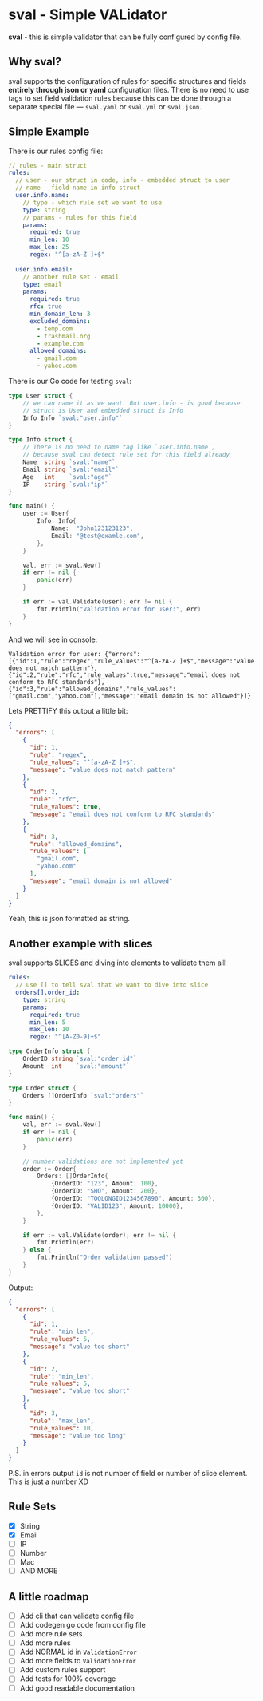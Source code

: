 # sval - Simple VALidator

**sval** - this is simple validator that can be fully configured by config file.

## Why sval?

sval supports the configuration of rules for specific structures and fields **entirely through json or yaml** configuration files. There is no need to use tags to set field validation rules because this can be done through a separate special file — `sval.yaml` or `sval.yml` or `sval.json`.

## Simple Example

There is our rules config file:

```yaml
// rules - main struct
rules:
  // user - our struct in code, info - embedded struct to user
  // name - field name in info struct
  user.info.name:
	// type - which rule set we want to use
    type: string
	// params - rules for this field
    params:
      required: true
      min_len: 10
      max_len: 25
      regex: "^[a-zA-Z ]+$"
  
  user.info.email:
	// another rule set - email
    type: email
    params:
      required: true
      rfc: true
      min_domain_len: 3
      excluded_domains:
        - temp.com
        - trashmail.org
        - example.com
      allowed_domains:
        - gmail.com
        - yahoo.com
```

There is our Go code for testing `sval`:

```go
type User struct {
	// we can name it as we want. But user.info - is good because
	// struct is User and embedded struct is Info
	Info Info `sval:"user.info"`
}

type Info struct {
	// There is no need to name tag like `user.info.name`,
	// because sval can detect rule set for this field already
	Name  string `sval:"name"`
	Email string `sval:"email"`
	Age   int    `sval:"age"`
	IP    string `sval:"ip"`
}

func main() {
	user := User{
		Info: Info{
			Name:  "John123123123",
			Email: "@test@examle.com",
		},
	}

	val, err := sval.New()
	if err != nil {
		panic(err)
	}

	if err := val.Validate(user); err != nil {
		fmt.Println("Validation error for user:", err)
	}
}
```

And we will see in console:

```
Validation error for user: {"errors":[{"id":1,"rule":"regex","rule_values":"^[a-zA-Z ]+$","message":"value does not match pattern"},{"id":2,"rule":"rfc","rule_values":true,"message":"email does not conform to RFC standards"},{"id":3,"rule":"allowed_domains","rule_values":["gmail.com","yahoo.com"],"message":"email domain is not allowed"}]}
```

Lets PRETTIFY this output a little bit:

```json
{
  "errors": [
    {
      "id": 1,
      "rule": "regex",
      "rule_values": "^[a-zA-Z ]+$",
      "message": "value does not match pattern"
    },
    {
      "id": 2,
      "rule": "rfc",
      "rule_values": true,
      "message": "email does not conform to RFC standards"
    },
    {
      "id": 3,
      "rule": "allowed_domains",
      "rule_values": [
        "gmail.com",
        "yahoo.com"
      ],
      "message": "email domain is not allowed"
    }
  ]
}
```

Yeah, this is json formatted as string.

## Another example with slices

sval supports SLICES and diving into elements to validate them all!

```yaml
rules:
  // use [] to tell sval that we want to dive into slice
  orders[].order_id:
    type: string
    params:
      required: true
      min_len: 5
      max_len: 10
      regex: "^[A-Z0-9]+$"
```

```go
type OrderInfo struct {
	OrderID string `sval:"order_id"`
	Amount  int    `sval:"amount"`
}

type Order struct {
	Orders []OrderInfo `sval:"orders"`
}

func main() {
	val, err := sval.New()
	if err != nil {
		panic(err)
	}

	// number validations are not implemented yet
	order := Order{
		Orders: []OrderInfo{
			{OrderID: "123", Amount: 100},
			{OrderID: "SHO", Amount: 200},
			{OrderID: "TOOLONGID1234567890", Amount: 300},
			{OrderID: "VALID123", Amount: 10000},
		},
	}

	if err := val.Validate(order); err != nil {
		fmt.Println(err)
	} else {
		fmt.Println("Order validation passed")
	}
}
```

Output:

```json
{
  "errors": [
    {
      "id": 1,
      "rule": "min_len",
      "rule_values": 5,
      "message": "value too short"
    },
    {
      "id": 2,
      "rule": "min_len",
      "rule_values": 5,
      "message": "value too short"
    },
    {
      "id": 3,
      "rule": "max_len",
      "rule_values": 10,
      "message": "value too long"
    }
  ]
}
```

P.S. in errors output `id` is not number of field or number of slice element. This is just a number XD

## Rule Sets

- [x] String
- [x] Email
- [ ] IP
- [ ] Number
- [ ] Mac
- [ ] AND MORE

## A little roadmap

- [ ] Add cli that can validate config file
- [ ] Add codegen go code from config file
- [ ] Add more rule sets
- [ ] Add more rules
- [ ] Add NORMAL id in `ValidationError`
- [ ] Add more fields to `ValidationError`
- [ ] Add custom rules support
- [ ] Add tests for 100% coverage
- [ ] Add good readable documentation